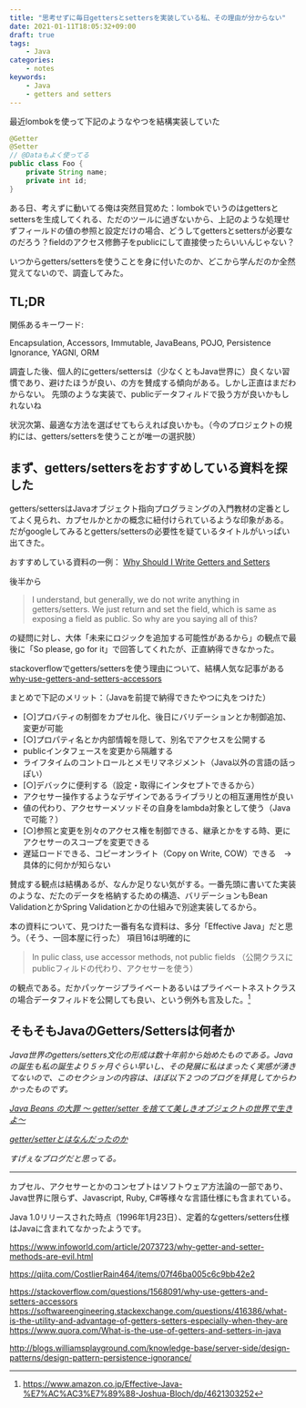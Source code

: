 ```yaml
---
title: "思考せずに毎日gettersとsettersを実装している私、その理由が分からない"
date: 2021-01-11T18:05:32+09:00
draft: true
tags:
    - Java
categories:
    - notes
keywords:
    - Java
    - getters and setters
---
```



最近lombokを使って下記のようなやつを結構実装していた

```java
@Getter
@Setter
// @Dataもよく使ってる
public class Foo {
    private String name;
    private int id;
}
```

ある日、考えずに動いてる俺は突然目覚めた：lombokでいうのはgettersとsettersを生成してくれる、ただのツールに過ぎないから、上記のような処理せずフィールドの値の参照と設定だけの場合、どうしてgettersとsettersが必要なのだろう？fieldのアクセス修飾子をpublicにして直接使ったらいいんじゃない？

いつからgetters/settersを使うことを身に付いたのか、どこから学んだのか全然覚えてないので、調査してみた。

## TL;DR

関係あるキーワード:

Encapsulation, Accessors, Immutable, JavaBeans, POJO, Persistence Ignorance, YAGNI, ORM

調査した後、個人的にgetters/settersは（少なくともJava世界に）良くない習慣であり、避けたほうが良い、の方を賛成する傾向がある。しかし正直はまだわからない。
先頭のような実装で、publicデータフィルドで扱う方が良いかもしれないね

状況次第、最適な方法を選ばせてもらえれば良いかも。（今のプロジェクトの規約には、getters/settersを使うことが唯一の選択肢）

## まず、getters/settersをおすすめしている資料を探した

getters/settersはJavaオブジェクト指向プログラミングの入門教材の定番としてよく見られ、カプセルかとかの概念に紐付けられているような印象がある。
だがgoogleしてみるとgetters/settersの必要性を疑ているタイトルがいっぱい出てきた。

おすすめしている資料の一例：
[Why Should I Write Getters and Setters](https://dzone.com/articles/why-should-i-write-getters-and-setters)

後半から
>I understand, but generally, we do not write anything in getters/setters. We just return and set the field, which is same as exposing a field as public. So why are you saying all of this?

の疑問に対し、大体「未来にロジックを追加する可能性があるから」の観点で最後に「So please, go for it」で回答してくれたが、正直納得できなかった。

stackoverflowでgetters/settersを使う理由について、結構人気な記事がある
[why-use-getters-and-setters-accessors](https://stackoverflow.com/questions/1568091/why-use-getters-and-setters-accessors)

まとめで下記のメリット：（Javaを前提で納得できたやつに丸をつけた）

* [○]プロバティの制御をカプセル化、後日にバリデーションとか制御追加、変更が可能
* [○]プロパティ名とか内部情報を隠して、別名でアクセスを公開する
* publicインタフェースを変更から隔離する
* ライフタイムのコントロールとメモリマネジメント（Java以外の言語の話っぽい）
* [○]デバックに便利する（設定・取得にインタセプトできるから）
* アクセサー操作するようなデザインであるライブラリとの相互運用性が良い
* 値の代わり、アクセサーメソッドその自身をlambda対象として使う（Javaで可能？）
* [○]参照と変更を別々のアクセス権を制御できる、継承とかをする時、更にアクセサーのスコープを変更できる
* 遅延ロードできる、コピーオンライト（Copy on Write, COW）できる　→　具体的に何かが知らない


賛成する観点は結構あるが、なんか足りない気がする。一番先頭に書いてた実装のような、だたのデータを格納するための構造、バリデーションもBean ValidationとかSpring Validationとかの仕組みで別途実装してるから。

本の資料について、見つけた一番有名な資料は、多分「Effective Java」だと思う。（そう、一回本屋に行った）
項目16は明確的に
>In pulic class, use accessor methods, not public fields
（公開クラスにpublicフィルドの代わり、アクセサーを使う）

の観点である。だかパッケージプライベートあるいはプライベートネストクラスの場合データフィルドを公開しても良い、という例外も言及した。[^2]

## そもそもJavaのGetters/Settersは何者か

_Java世界のgetters/setters文化の形成は数十年前から始めたものである。Javaの誕生も私の誕生より５ヶ月ぐらい早いし、その発展に私はまったく実感が湧きてないので、このセクションの内容は、ほぼ以下２つのブログを拝見してからわかったものです。_

_[Java Beans の大罪 〜 getter/setter を捨てて美しきオブジェクトの世界で生きよ〜](https://blog1.mammb.com/entry/2019/12/06/090000#)_

_[getter/setterとはなんだったのか](https://nagise.hatenablog.jp/entry/20141010/1412930502)_

_すげぇなブログだと思ってる。_

----------------------------------------------------------

カプセル、アクセサーとかのコンセプトはソフトウェア方法論の一部であり、Java世界に限らず、Javascript, Ruby, C#等様々な言語仕様にも含まれている。

Java 1.0リリースされた時点（1996年1月23日）、定着的なgetters/setters仕様はJavaに含まれてなかったようです。




https://www.infoworld.com/article/2073723/why-getter-and-setter-methods-are-evil.html

https://qiita.com/CostlierRain464/items/07f46ba005c6c9bb42e2


https://stackoverflow.com/questions/1568091/why-use-getters-and-setters-accessors
https://softwareengineering.stackexchange.com/questions/416386/what-is-the-utility-and-advantage-of-getters-setters-especially-when-they-are
https://www.quora.com/What-is-the-use-of-getters-and-setters-in-java

http://blogs.williamsplayground.com/knowledge-base/server-side/design-patterns/design-pattern-persistence-ignorance/


[^1]:ttps://dzone.com/articles/why-should-i-write-getters-and-setters
[^2]:https://www.amazon.co.jp/Effective-Java-%E7%AC%AC3%E7%89%88-Joshua-Bloch/dp/4621303252